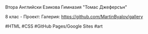 Втора Английски Езикова Гимназия "Томас Джеферсън"

8 клас - Проект: Галерия: https://github.com/MartinByalov/gallery

#HTML
#CSS
#GitHub Pages/Google Sites
#art
